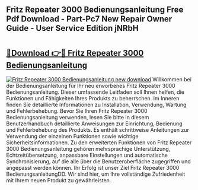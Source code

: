 ## Fritz Repeater 3000 Bedienungsanleitung Free Pdf Download - Part-Pc7 New Repair Owner Guide - User Service Edition jNRbH

# <h2><a href="http://df2iv6.blite.top/?on=Fritz+Repeater+3000+Bedienungsanleitung">🔗Download 👉🔴 Fritz Repeater 3000 Bedienungsanleitung</a></h2>

[![Fritz Repeater 3000 Bedienungsanleitung new download](https://i.imgur.com/lujVjoI.png)](http://df2iv6.blite.top/?on=Fritz+Repeater+3000+Bedienungsanleitung)
Willkommen bei der Bedienungsanleitung für Ihr neu erworbenes Fritz Repeater 3000 Bedienungsanleitung. Dieser umfassende Leitfaden soll Ihnen helfen, die Funktionen und Fähigkeiten Ihres Produkts zu beherrschen. Im Inneren finden Sie detaillierte Informationen zu Installation, Verwendung, Wartung und Fehlerbehebung. Bevor Sie Ihren Fritz Repeater 3000 Bedienungsanleitung verwenden, lesen Sie bitte in diesem Benutzerhandbuch detaillierte Anweisungen zur Einrichtung, Bedienung und Fehlerbehebung des Produkts. Es enthält schrittweise Anleitungen zur Verwendung der einzelnen Funktionen sowie wichtige Sicherheitsinformationen. Zu den erweiterten Funktionen von Fritz Repeater 3000 Bedienungsanleitung gehören mehrsprachige Unterstützung, Echtzeitübersetzung, anpassbare Einstellungen und automatische Synchronisierung, auf die alle über die Benutzeroberfläche zugegriffen und angepasst werden können. Ihr Erfolg ist unser Ziel Fritz Repeater 3000 BedienungsanleitungDD. Wir sind hier, um Ihre vollständige Zufriedenheit mit Ihrem neuen Produkt zu gewährleisten.
